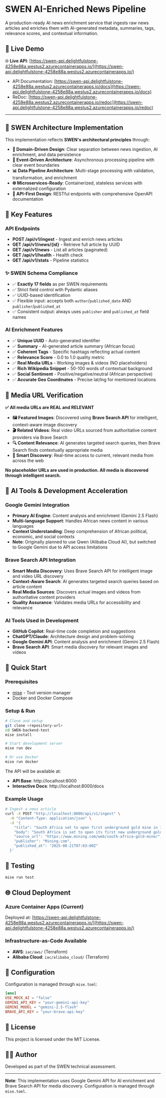 # SWEN AI-Enriched News Pipeline

A production-ready AI news enrichment service that ingests raw news articles and enriches them with AI-generated metadata, summaries, tags, relevance scores, and contextual information.

## 🔗 Live Demo

🌐 **Live API**: [https://swen-api.delightfulstone-4258e88a.westus2.azurecontainerapps.io/](https://swen-api.delightfulstone-4258e88a.westus2.azurecontainerapps.io/)

- API Documentation: [https://swen-api.delightfulstone-4258e88a.westus2.azurecontainerapps.io/docs](https://swen-api.delightfulstone-4258e88a.westus2.azurecontainerapps.io/docs)
- ReDoc: [https://swen-api.delightfulstone-4258e88a.westus2.azurecontainerapps.io/redoc](https://swen-api.delightfulstone-4258e88a.westus2.azurecontainerapps.io/redoc)

---

## 🧩 SWEN Architecture Implementation

This implementation reflects **SWEN's architectural principles** through:
- **🎯 Domain-Driven Design**: Clear separation between news ingestion, AI enrichment, and data persistence
- **🔄 Event-Driven Architecture**: Asynchronous processing pipeline with clear event boundaries
- **📊 Data Pipeline Architecture**: Multi-stage processing with validation, transformation, and enrichment
- **🌐 Microservices-Ready**: Containerized, stateless services with externalized configuration
- **🔌 API-First Design**: RESTful endpoints with comprehensive OpenAPI documentation

## 🚀 Key Features

### API Endpoints
- **POST /api/v1/ingest** - Ingest and enrich news articles
- **GET /api/v1/news/{id}** - Retrieve full article by UUID
- **GET /api/v1/news** - List all articles (paginated)
- **GET /api/v1/health** - Health check
- **GET /api/v1/stats** - Pipeline statistics

### ✨ SWEN Schema Compliance
- ✅ **Exactly 17 fields** as per SWEN requirements
- ✅ Strict field control with Pydantic aliases
- ✅ UUID-based identification
- ✅ Flexible input: accepts both `author`/`published_date` AND `publisher`/`published_at`
- ✅ Consistent output: always uses `publisher` and `published_at` field names

### AI Enrichment Features
- ✅ **Unique UUID** - Auto-generated identifier
- ✅ **Summary** - AI-generated article summary (African focus)
- ✅ **Coherent Tags** - Specific hashtags reflecting actual content
- ✅ **Relevance Score** - 0.0 to 1.0 quality metric
- ✅ **Real Media URLs** - Working images & videos (NO placeholders)
- ✅ **Rich Wikipedia Snippet** - 50-100 words of contextual background
- ✅ **Social Sentiment** - Positive/negative/neutral (African perspective)
- ✅ **Accurate Geo Coordinates** - Precise lat/lng for mentioned locations

## 🎥 Media URL Verification

**✅ All media URLs are REAL and RELEVANT**

- **🖼️ Featured Images**: Discovered using **Brave Search API** for intelligent, context-aware image discovery
- **🎬 Related Videos**: Real video URLs sourced from authoritative content providers via Brave Search
- **🔍 Content Relevance**: AI generates targeted search queries, then Brave Search finds contextually appropriate media
- **🚀 Smart Discovery**: Real-time access to current, relevant media from across the web

**No placeholder URLs are used in production. All media is discovered through intelligent search.**

## 🤖 AI Tools & Development Acceleration

### Google Gemini Integration
- **Primary AI Engine**: Content analysis and enrichment (Gemini 2.5 Flash)
- **Multi-language Support**: Handles African news content in various languages
- **Context Understanding**: Deep comprehension of African political, economic, and social contexts
- **Note**: Originally planned to use Qwen (Alibaba Cloud AI), but switched to Google Gemini due to API access limitations

### Brave Search API Integration
- **Smart Media Discovery**: Uses Brave Search API for intelligent image and video URL discovery
- **Context-Aware Search**: AI generates targeted search queries based on article content
- **Real Media Sources**: Discovers actual images and videos from authoritative content providers
- **Quality Assurance**: Validates media URLs for accessibility and relevance

### AI Tools Used in Development
- **GitHub Copilot**: Real-time code completion and suggestions
- **ChatGPT/Claude**: Architecture design and problem-solving
- **Google Gemini API**: Content analysis and enrichment (Gemini 2.5 Flash)
- **Brave Search API**: Smart media discovery for relevant images and videos

## 🏃 Quick Start

### Prerequisites
- [mise](https://mise.jdx.dev/) - Tool version manager
- Docker and Docker Compose

### Setup & Run
```bash
# Clone and setup
git clone <repository-url>
cd SWEN-backend-test
mise install

# Start development server
mise run dev

# Or use Docker
mise run docker
```

The API will be available at:
- **API Base**: http://localhost:8000
- **Interactive Docs**: http://localhost:8000/docs

### Example Usage
```bash
# Ingest a news article
curl -X POST "http://localhost:8000/api/v1/ingest" \
  -H "Content-Type: application/json" \
  -d '{
    "title": "South Africa set to open first underground gold mine in 15 years",
    "body": "South Africa is set to open its first new underground gold mine in 15 years...",
    "source_url": "https://www.mining.com/web/south-africa-gold-mine/",
    "publisher": "Mining.com",
    "published_at": "2025-08-21T07:03:00Z"
  }'
```

## 🧪 Testing
```bash
mise run test
```

## 🌐 Cloud Deployment

### Azure Container Apps (Current)
Deployed at: [https://swen-api.delightfulstone-4258e88a.westus2.azurecontainerapps.io/](https://swen-api.delightfulstone-4258e88a.westus2.azurecontainerapps.io/)

### Infrastructure-as-Code Available
- **AWS**: `iac/aws/` (Terraform)
- **Alibaba Cloud**: `iac/alibaba_cloud/` (Terraform)

## 🔧 Configuration

Configuration is managed through `mise.toml`:

```toml
[env]
USE_MOCK_AI = "false"
GEMINI_API_KEY = "your-gemini-api-key"
GEMINI_MODEL = "gemini-2.5-flash"
BRAVE_API_KEY = "your-brave-api-key"
```

## 📄 License

This project is licensed under the MIT License.

## 👨‍💻 Author

Developed as part of the SWEN technical assessment.

---

**Note**: This implementation uses Google Gemini API for AI enrichment and Brave Search API for media discovery. Configuration is managed through `mise.toml`.